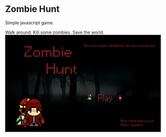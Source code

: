 # Zombie Hunt
Simple javascript game.

Walk around. Kill some zombies. Save the world.
![](https://github.com/Murdow/zombie-hunt/blob/master/Screenshot/MenuScreen.png)
